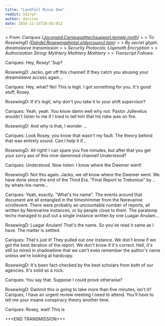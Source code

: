 ```yaml
---
title: "Landfall Minus One"
reddit: 5d1rw7
author: docclox
date: 2016-11-15T10:03:01Z
---
```


&gt; *From: Cariques (Joconard.Cariques@techsupport.temple.moth)*
&gt;
&gt; *To: RosewingD (Dairdel.Rosewing@intel.eldercouncil.tam)*
&gt;
&gt; *By secret glyph: dreamsleeve transmission*
&gt;
&gt; *Security Protocols: Lispmoth Encryption*
&gt;
&gt; *Authorization String: Mythtery Mathtery Mothtery*
&gt;
&gt; *Transcript Follows:*

Cariques: Hey, Rosey! 'Sup?

RosewingD: Jacko, get off this channel! If they catch you abusing your dreamsleeve access again...

Cariques: Hey, what? No! This is legit. I got something for you. It's good stuff, Rosey.

RosewingD: If it's legit, why don't you take it to your shift supervisor?

Cariques: Yeah, yeah. You know damn well why not. Pastor Jullevelus wouldn't listen to me if I tried to tell him that his robe was on fire.

RosewingD: And why is that, I wonder ...

Cariques: Look Rosey, you know that wasn't my fault. The theory behind that was entirely sound. Can I help it if...

RosewingD: All right! I can spare you five minutes, but after that you get your sorry ass of this nine-dammned channel! Understood?

Cariques: Understood. Now listen: I know where the Dwemer went!

RosewingD: Not this again. Jacko, we *all* know where the Dwemer went. We have done since the end of the Third Era. "Final Report to Trebonius" by .. by whats-his-name... 

Cariques: Yeah, exactly. "What's his name". The events around that document are all entangled in the timeshimmer from the Nerevarine scrollevent. There were probably an uncountable number of reports, all written by Nerevarine instances, or by people close to them. The paratemp techs managed to pull out a single instance written by one Luagar Anulam...

RosewingD: Luagar Anulam! That's the name. So you've read it same as I have. The matter is settled.

Cariques: That's just it! They pulled out *one* instance. We don't know if we got the best iteration of the report. We don't know if it's correct. Hell, it's still so mired in shadowtime that we can't even remember the author's name unless we're looking at  hardcopy.

RosewingD: It's been fact-checked by the best scholars from both of our agencies. It's solid as a rock.

Cariques: You say that. Suppose I could prove otherwise?

RosewingD: Dammit this is going to take more than five minutes, isn't it? Cariques, I have an urgent review meeting I need to attend. You'll have to tell me your insane conspiracy theory another time.

Cariques: Rosey, wait! This is

+++END TRANSMISSION+++
